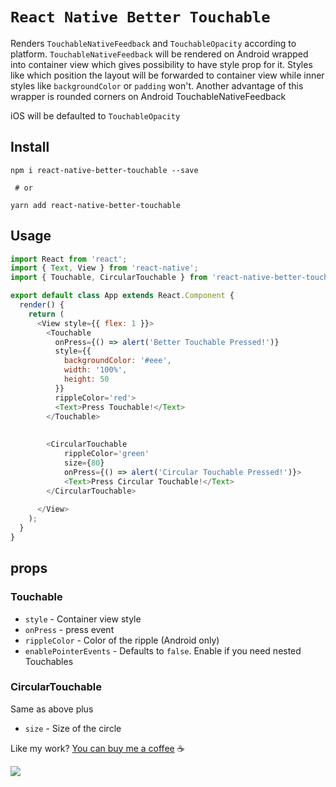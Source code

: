 # `React Native Better Touchable`

Renders `TouchableNativeFeedback` and `TouchableOpacity` according to platform. `TouchableNativeFeedback` will be rendered on Android wrapped into container view which gives possibility to have style prop for it. Styles like which position the layout will be forwarded to container view while inner styles like `backgroundColor` or `padding` won't.
Another advantage of this wrapper is rounded corners on Android TouchableNativeFeedback

iOS will be defaulted to `TouchableOpacity`

## Install

```
npm i react-native-better-touchable --save

 # or

yarn add react-native-better-touchable
```

## Usage 
```javascript
import React from 'react';
import { Text, View } from 'react-native';
import { Touchable, CircularTouchable } from 'react-native-better-touchable';

export default class App extends React.Component {
  render() {
    return (
      <View style={{ flex: 1 }}>
        <Touchable
          onPress={() => alert('Better Touchable Pressed!')}
          style={{
            backgroundColor: '#eee',
            width: '100%',
            height: 50
          }}
          rippleColor='red'>
          <Text>Press Touchable!</Text>
        </Touchable>
        
        
        <CircularTouchable
            rippleColor='green'
            size={80}
            onPress={() => alert('Circular Touchable Pressed!')}>
            <Text>Press Circular Touchable!</Text>
        </CircularTouchable>
        
      </View>
    );
  }
}
```

## props
### Touchable
- `style` - Container view style
- `onPress` - press event
- `rippleColor` - Color of the ripple (Android only)
- `enablePointerEvents` - Defaults to `false`. Enable if you need nested Touchables

### CircularTouchable
Same as above plus
- `size` - Size of the circle

Like my work? [You can buy me a coffee](https://www.buymeacoffee.com/alexandrius) ☕

[<img src="https://www.buymeacoffee.com/assets/img/guidelines/download-assets-sm-2.svg">](https://www.buymeacoffee.com/alexandrius)